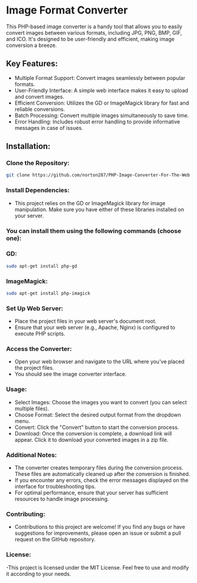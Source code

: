 # Image Format Converter
This PHP-based image converter is a handy tool that allows you to easily convert images between various formats, including JPG, PNG, BMP, GIF, and ICO. It's designed to be user-friendly and efficient, making image conversion a breeze.

## Key Features:

- Multiple Format Support: Convert images seamlessly between popular formats.
- User-Friendly Interface: A simple web interface makes it easy to upload and convert images.
- Efficient Conversion: Utilizes the GD or ImageMagick library for fast and reliable conversions.
- Batch Processing: Convert multiple images simultaneously to save time.
- Error Handling: Includes robust error handling to provide informative messages in case of issues.

## Installation:

### Clone the Repository:
```Bash
git clone https://github.com/norton287/PHP-Image-Converter-For-The-Web.git
```
### Install Dependencies:
- This project relies on the GD or ImageMagick library for image manipulation. Make sure you have either of these libraries installed on your server.
### You can install them using the following commands (choose one):
### GD:
```Bash
sudo apt-get install php-gd
```
### ImageMagick:
```Bash
sudo apt-get install php-imagick
```
### Set Up Web Server:
- Place the project files in your web server's document root.
- Ensure that your web server (e.g., Apache, Nginx) is configured to execute PHP scripts.

### Access the Converter:
- Open your web browser and navigate to the URL where you've placed the project files.
- You should see the image converter interface.
### Usage:
- Select Images: Choose the images you want to convert (you can select multiple files).
- Choose Format: Select the desired output format from the dropdown menu.
- Convert: Click the "Convert" button to start the conversion process.
- Download: Once the conversion is complete, a download link will appear. Click it to download your converted images in a zip file.
### Additional Notes:
- The converter creates temporary files during the conversion process. These files are automatically cleaned up after the conversion is finished.
- If you encounter any errors, check the error messages displayed on the interface for troubleshooting tips.
- For optimal performance, ensure that your server has sufficient resources to handle image processing.
### Contributing:
- Contributions to this project are welcome! If you find any bugs or have suggestions for improvements, please open an issue or submit a pull request on the GitHub repository.

### License:
-This project is licensed under the MIT License. Feel free to use and modify it according to your needs.
